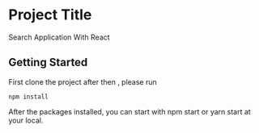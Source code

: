 # Project Title

Search Application With React

## Getting Started

 First clone the project after then , please run 

```
npm install
```

After the packages installed, you can start with npm start or yarn start at your local.